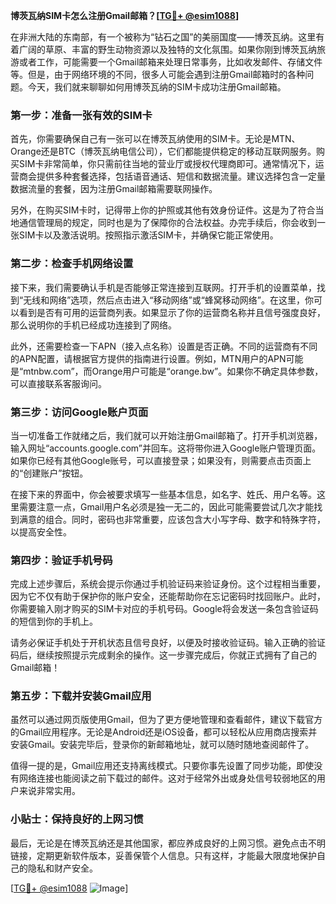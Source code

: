 **博茨瓦纳SIM卡怎么注册Gmail邮箱？[[TG💪+ @esim1088](https://t.me/s/esim1088)]**

在非洲大陆的东南部，有一个被称为“钻石之国”的美丽国度——博茨瓦纳。这里有着广阔的草原、丰富的野生动物资源以及独特的文化氛围。如果你刚到博茨瓦纳旅游或者工作，可能需要一个Gmail邮箱来处理日常事务，比如收发邮件、存储文件等。但是，由于网络环境的不同，很多人可能会遇到注册Gmail邮箱时的各种问题。今天，我们就来聊聊如何用博茨瓦纳的SIM卡成功注册Gmail邮箱。

### 第一步：准备一张有效的SIM卡

首先，你需要确保自己有一张可以在博茨瓦纳使用的SIM卡。无论是MTN、Orange还是BTC（博茨瓦纳电信公司），它们都能提供稳定的移动互联网服务。购买SIM卡非常简单，你只需前往当地的营业厅或授权代理商即可。通常情况下，运营商会提供多种套餐选择，包括语音通话、短信和数据流量。建议选择包含一定量数据流量的套餐，因为注册Gmail邮箱需要联网操作。

另外，在购买SIM卡时，记得带上你的护照或其他有效身份证件。这是为了符合当地通信管理局的规定，同时也是为了保障你的合法权益。办完手续后，你会收到一张SIM卡以及激活说明。按照指示激活SIM卡，并确保它能正常使用。

### 第二步：检查手机网络设置

接下来，我们需要确认手机是否能够正常连接到互联网。打开手机的设置菜单，找到“无线和网络”选项，然后点击进入“移动网络”或“蜂窝移动网络”。在这里，你可以看到是否有可用的运营商列表。如果显示了你的运营商名称并且信号强度良好，那么说明你的手机已经成功连接到了网络。

此外，还需要检查一下APN（接入点名称）设置是否正确。不同的运营商有不同的APN配置，请根据官方提供的指南进行设置。例如，MTN用户的APN可能是“mtnbw.com”，而Orange用户可能是“orange.bw”。如果你不确定具体参数，可以直接联系客服询问。

### 第三步：访问Google账户页面

当一切准备工作就绪之后，我们就可以开始注册Gmail邮箱了。打开手机浏览器，输入网址“accounts.google.com”并回车。这将带你进入Google账户管理页面。如果你已经有其他Google账号，可以直接登录；如果没有，则需要点击页面上的“创建账户”按钮。

在接下来的界面中，你会被要求填写一些基本信息，如名字、姓氏、用户名等。这里需要注意一点，Gmail用户名必须是独一无二的，因此可能需要尝试几次才能找到满意的组合。同时，密码也非常重要，应该包含大小写字母、数字和特殊字符，以提高安全性。

### 第四步：验证手机号码

完成上述步骤后，系统会提示你通过手机验证码来验证身份。这个过程相当重要，因为它不仅有助于保护你的账户安全，还能帮助你在忘记密码时找回账户。此时，你需要输入刚才购买的SIM卡对应的手机号码。Google将会发送一条包含验证码的短信到你的手机上。

请务必保证手机处于开机状态且信号良好，以便及时接收验证码。输入正确的验证码后，继续按照提示完成剩余的操作。这一步骤完成后，你就正式拥有了自己的Gmail邮箱！

### 第五步：下载并安装Gmail应用

虽然可以通过网页版使用Gmail，但为了更方便地管理和查看邮件，建议下载官方的Gmail应用程序。无论是Android还是iOS设备，都可以轻松从应用商店搜索并安装Gmail。安装完毕后，登录你的新邮箱地址，就可以随时随地查阅邮件了。

值得一提的是，Gmail应用还支持离线模式。只要你事先设置了同步功能，即使没有网络连接也能阅读之前下载过的邮件。这对于经常外出或身处信号较弱地区的用户来说非常实用。

### 小贴士：保持良好的上网习惯

最后，无论是在博茨瓦纳还是其他国家，都应养成良好的上网习惯。避免点击不明链接，定期更新软件版本，妥善保管个人信息。只有这样，才能最大限度地保护自己的隐私和财产安全。

[[TG💪+ @esim1088](https://t.me/s/esim1088) ![Image](https://i.postimg.cc/4NQfJmqS/Snipaste-2025-05-13-00-14-12.png)]